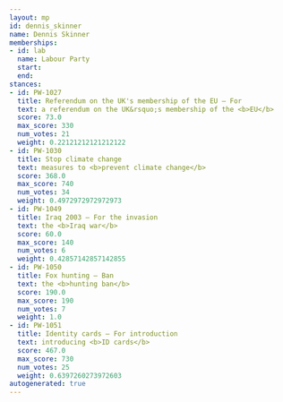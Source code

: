 ```yaml
---
layout: mp
id: dennis_skinner
name: Dennis Skinner
memberships:
- id: lab
  name: Labour Party
  start: 
  end: 
stances:
- id: PW-1027
  title: Referendum on the UK's membership of the EU — For
  text: a referendum on the UK&rsquo;s membership of the <b>EU</b>
  score: 73.0
  max_score: 330
  num_votes: 21
  weight: 0.22121212121212122
- id: PW-1030
  title: Stop climate change
  text: measures to <b>prevent climate change</b>
  score: 368.0
  max_score: 740
  num_votes: 34
  weight: 0.4972972972972973
- id: PW-1049
  title: Iraq 2003 — For the invasion
  text: the <b>Iraq war</b>
  score: 60.0
  max_score: 140
  num_votes: 6
  weight: 0.42857142857142855
- id: PW-1050
  title: Fox hunting — Ban
  text: the <b>hunting ban</b>
  score: 190.0
  max_score: 190
  num_votes: 7
  weight: 1.0
- id: PW-1051
  title: Identity cards — For introduction
  text: introducing <b>ID cards</b>
  score: 467.0
  max_score: 730
  num_votes: 25
  weight: 0.6397260273972603
autogenerated: true
---
```

